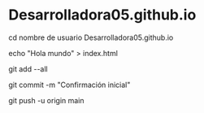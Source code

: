 # Desarrolladora05.github.io

 cd nombre de usuario Desarrolladora05.github.io

 echo "Hola mundo" > index.html

 git add --all

 git commit -m "Confirmación inicial"

 git push -u origin main
